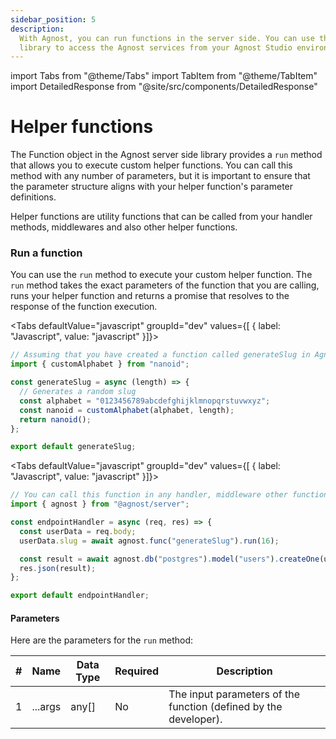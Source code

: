 ```yaml
---
sidebar_position: 5
description:
  With Agnost, you can run functions in the server side. You can use the server
  library to access the Agnost services from your Agnost Studio environment.
---
```


import Tabs from "@theme/Tabs"
import TabItem from "@theme/TabItem"
import DetailedResponse from "@site/src/components/DetailedResponse"

# Helper functions

The Function object in the Agnost server side library provides a `run` method that allows you to execute
custom helper functions. You can call this method with any number of parameters,
but it is important to ensure that the parameter structure aligns with your
helper function's parameter definitions.

Helper functions are utility functions that can be called from your handler methods, middlewares and also other helper functions.

### Run a function

You can use the `run` method to execute your custom helper function. The `run`
method takes the exact parameters of the function that you are calling, runs your helper function and returns a promise that resolves to the response of the function execution.

<Tabs defaultValue="javascript" groupId="dev" values={[ { label: "Javascript", value: "javascript" }]}>


<TabItem value="javascript">

```js
// Assuming that you have created a function called generateSlug in Agnost studio
import { customAlphabet } from "nanoid";

const generateSlug = async (length) => {
  // Generates a random slug
  const alphabet = "0123456789abcdefghijklmnopqrstuvwxyz";
  const nanoid = customAlphabet(alphabet, length);
  return nanoid();
};

export default generateSlug;
```

</TabItem>


</Tabs>


<Tabs defaultValue="javascript" groupId="dev" values={[ { label: "Javascript", value: "javascript" }]}>

<TabItem value="javascript">

```js
// You can call this function in any handler, middleware other function code
import { agnost } from "@agnost/server";

const endpointHandler = async (req, res) => {
  const userData = req.body;
  userData.slug = await agnost.func("generateSlug").run(16);

  const result = await agnost.db("postgres").model("users").createOne(userData);
  res.json(result);
};

export default endpointHandler;
```

</TabItem>


</Tabs>




#### Parameters

Here are the parameters for the `run` method:

| #   | Name    | Data Type | Required | Description                                                                            |
| --- | ------- | --------- | -------- | -------------------------------------------------------------------------------------- |
| 1   | ...args | any[]     | No       | The input parameters of the function (defined by the developer). |
